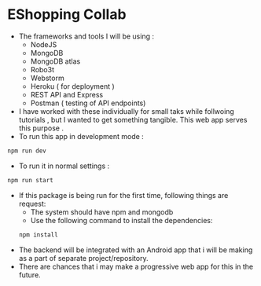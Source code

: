 # EShopping Collab
- The frameworks and tools I will be using :
    - NodeJS
    - MongoDB
    - MongoDB atlas
    - Robo3t
    - Webstorm
    - Heroku ( for deployment )
    - REST API and Express
    - Postman ( testing of API endpoints)
 - I have worked with these individually for small taks while follwoing tutorials
    , but  I wanted to get something tangible. This web app serves this purpose .
 - To run this app in development mode :
 ```bash
 npm run dev
 ```
 - To run it in normal settings :
 ```bash
 npm run start
 ```
 - If this package is being run for the first time, following things are request:
    - The system should have npm and mongodb
    - Use the following command to install the dependencies:
    ```bash
    npm install
    ```   
 - The backend will be integrated with an Android app that i will be making 
   as a part of separate project/repository. 
 - There are chances that i may make a progressive web app for this in the future. 